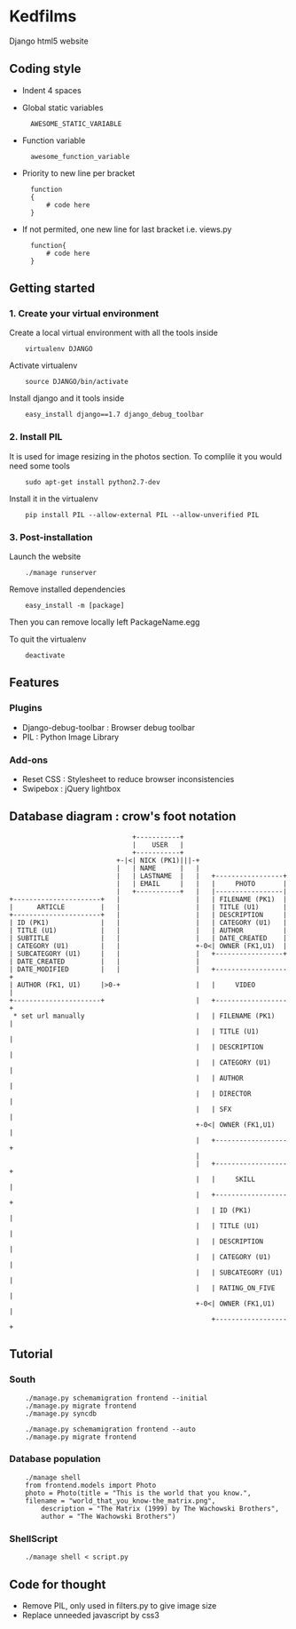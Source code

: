 # Kedfilms
Django html5 website


## Coding style
* Indent 4 spaces
* Global static variables

        AWESOME_STATIC_VARIABLE

* Function variable

        awesome_function_variable

* Priority to new line per bracket

        function
        {
            # code here
        }
        
* If not permited, one new line for last bracket i.e. views.py

        function{
            # code here
        }


## Getting started

### 1. Create your virtual environment
Create a local virtual environment with all the tools inside

        virtualenv DJANGO

Activate virtualenv

        source DJANGO/bin/activate

Install django and it tools inside

        easy_install django==1.7 django_debug_toolbar 


### 2. Install PIL
It is used for image resizing in the photos section. To complile it you would need some tools

        sudo apt-get install python2.7-dev

Install it in the virtualenv

        pip install PIL --allow-external PIL --allow-unverified PIL

### 3. Post-installation

Launch the website

        ./manage runserver

Remove installed dependencies
    
        easy_install -m [package]

Then you can remove locally left PackageName.egg

To quit the virtualenv

        deactivate


## Features

### Plugins
* Django-debug-toolbar : Browser debug toolbar
* PIL : Python Image Library

### Add-ons
* Reset CSS : Stylesheet to reduce browser inconsistencies
* Swipebox : jQuery lightbox


## Database diagram : crow's foot notation

                                   +-----------+                        
                                   |    USER   |                                                              
                                   +-----------+                   
                               +-|<| NICK (PK1)|||-+                                                      
                               |   | NAME      |   |                    
                               |   | LASTNAME  |   |   +-----------------+
                               |   | EMAIL     |   |   |     PHOTO       |
                               |   +-----------+   |   |-----------------| 
    +----------------------+   |                   |   | FILENAME (PK1)  |
    |      ARTICLE         |   |                   |   | TITLE (U1)      |
    +----------------------+   |                   |   | DESCRIPTION     |
    | ID (PK1)             |   |                   |   | CATEGORY (U1)   |
    | TITLE (U1)           |   |                   |   | AUTHOR          |
    | SUBTITLE             |   |                   |   | DATE_CREATED    |
    | CATEGORY (U1)        |   |                   +-0<| OWNER (FK1,U1)  |
    | SUBCATEGORY (U1)     |   |                   |   +-----------------+
    | DATE_CREATED         |   |                   |
    | DATE_MODIFIED        |   |                   |   +------------------+
    | AUTHOR (FK1, U1)     |>0-+                   |   |     VIDEO        |
    +----------------------+                       |   +------------------+
     * set url manually                            |   | FILENAME (PK1)   |
                                                   |   | TITLE (U1)       |
                                                   |   | DESCRIPTION      |
                                                   |   | CATEGORY (U1)    |
                                                   |   | AUTHOR           |
                                                   |   | DIRECTOR         |
                                                   |   | SFX              |
                                                   +-0<| OWNER (FK1,U1)   |
                                                   |   +------------------+
                                                   |
                                                   |   +------------------+
                                                   |   |     SKILL        |
                                                   |   +------------------+
                                                   |   | ID (PK1)         |
                                                   |   | TITLE (U1)       |
                                                   |   | DESCRIPTION      |
                                                   |   | CATEGORY (U1)    |
                                                   |   | SUBCATEGORY (U1) |
                                                   |   | RATING_ON_FIVE   |
                                                   +-0<| OWNER (FK1,U1)   |
                                                       +------------------+
                                                                        
                                                                        

## Tutorial

### South

        ./manage.py schemamigration frontend --initial
        ./manage.py migrate frontend
        ./manage.py syncdb

        ./manage.py schemamigration frontend --auto
        ./manage.py migrate frontend

### Database population
   
        ./manage shell
        from frontend.models import Photo
        photo = Photo(title = "This is the world that you know.", 
        filename = "world_that_you_know-the_matrix.png", 
            description = "The Matrix (1999) by The Wachowski Brothers", 
            author = "The Wachowski Brothers")


### ShellScript
    
        ./manage shell < script.py


## Code for thought

* Remove PIL, only used in filters.py to give image size
* Replace unneeded javascript by css3

